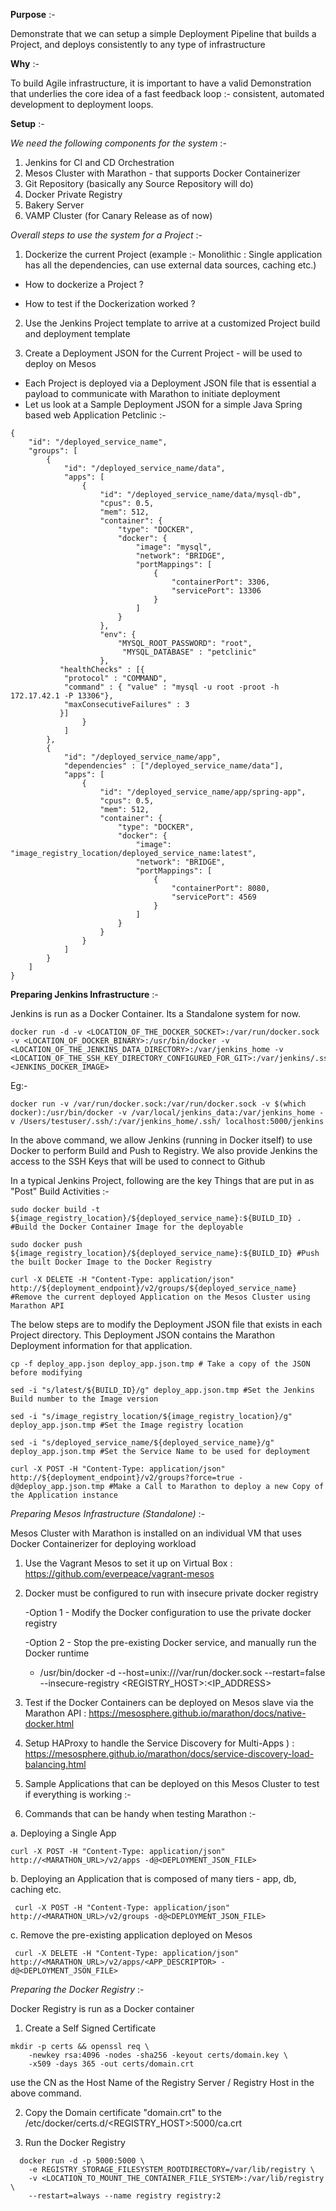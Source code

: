 **Purpose** :-

Demonstrate that we can setup a simple Deployment Pipeline that builds a Project, and deploys consistently to any type of infrastructure

**Why** :-

To build Agile infrastructure, it is important to have a valid Demonstration that underlies the core idea of a fast feedback loop :- consistent, automated development to deployment loops. 

**Setup** :-

*We need the following components for the system* :-

1. Jenkins for CI and CD Orchestration
2. Mesos Cluster with Marathon - that supports Docker Containerizer
3. Git Repository (basically any Source Repository will do)
4. Docker Private Registry
5. Bakery Server
6. VAMP Cluster (for Canary Release as of now)

*Overall steps to use the system for a Project* :-

1. Dockerize the current Project (example :- Monolithic : Single application has all the dependencies, can use external data sources, caching etc.)

 - How to dockerize a Project ?

 - How to test if the Dockerization worked ?

2. Use the Jenkins Project template to arrive at a customized Project build and deployment template

2. Create a Deployment JSON for the Current Project - will be used to deploy on Mesos 
 - Each Project is deployed via a Deployment JSON file that is essential a payload to communicate with Marathon to initiate deployment
 - Let us look at a Sample Deployment JSON for a simple Java Spring based web Application Petclinic :-
```
{
    "id": "/deployed_service_name",
    "groups": [
        {
            "id": "/deployed_service_name/data",
            "apps": [
                {
                    "id": "/deployed_service_name/data/mysql-db",
                    "cpus": 0.5,
                    "mem": 512,
                    "container": {
                        "type": "DOCKER",
                        "docker": {
                            "image": "mysql",
                            "network": "BRIDGE",
                            "portMappings": [
                                {
                                    "containerPort": 3306,
                                    "servicePort": 13306
                                }
                            ]
                        }
                    },
                    "env": {
                        "MYSQL_ROOT_PASSWORD": "root",
			             "MYSQL_DATABASE" : "petclinic"
                    },
  		   "healthChecks" : [{
			"protocol" : "COMMAND",
			"command" : { "value" : "mysql -u root -proot -h 172.17.42.1 -P 13306"},
 			"maxConsecutiveFailures" : 3
		   }]
                }
            ]
        },
        {
            "id": "/deployed_service_name/app",
            "dependencies" : ["/deployed_service_name/data"],
            "apps": [
                {
                    "id": "/deployed_service_name/app/spring-app",
                    "cpus": 0.5,
                    "mem": 512,
                    "container": {
                        "type": "DOCKER",
                        "docker": {
                            "image": "image_registry_location/deployed_service_name:latest",
                            "network": "BRIDGE",
                            "portMappings": [
                                {
                                    "containerPort": 8080,
                                    "servicePort": 4569
                                }
                            ]
                        }
                    }
                }
            ]
        }
    ]
}
```


**Preparing Jenkins Infrastructure** :-

Jenkins is run as a Docker Container. Its a Standalone system for now. 

```
docker run -d -v <LOCATION_OF_THE_DOCKER_SOCKET>:/var/run/docker.sock -v <LOCATION_OF_DOCKER_BINARY>:/usr/bin/docker -v <LOCATION_OF_THE_JENKINS_DATA_DIRECTORY>:/var/jenkins_home -v <LOCATION_OF_THE_SSH_KEY_DIRECTORY_CONFIGURED_FOR_GIT>:/var/jenkins/.ssh <JENKINS_DOCKER_IMAGE> 
```

Eg:- 

```
docker run -v /var/run/docker.sock:/var/run/docker.sock -v $(which docker):/usr/bin/docker -v /var/local/jenkins_data:/var/jenkins_home -v /Users/testuser/.ssh/:/var/jenkins_home/.ssh/ localhost:5000/jenkins
```

In the above command, we allow Jenkins (running in Docker itself) to use Docker to perform Build and Push to Registry. We also provide Jenkins the access to the SSH Keys that will be used to connect to Github


In a typical Jenkins Project, following are the key Things that are put in as "Post" Build Activities :-
```
sudo docker build -t ${image_registry_location}/${deployed_service_name}:${BUILD_ID} . #Build the Docker Container Image for the deployable

sudo docker push ${image_registry_location}/${deployed_service_name}:${BUILD_ID} #Push the built Docker Image to the Docker Registry

curl -X DELETE -H "Content-Type: application/json" http://${deployment_endpoint}/v2/groups/${deployed_service_name} #Remove the current deployed Application on the Mesos Cluster using Marathon API
```

The below steps are to modify the Deployment JSON file that exists in each Project directory. This Deployment JSON contains the Marathon Deployment information for that application. 

```
cp -f deploy_app.json deploy_app.json.tmp # Take a copy of the JSON before modifying 

sed -i "s/latest/${BUILD_ID}/g" deploy_app.json.tmp #Set the Jenkins Build number to the Image version 

sed -i "s/image_registry_location/${image_registry_location}/g" deploy_app.json.tmp #Set the Image registry location

sed -i "s/deployed_service_name/${deployed_service_name}/g" deploy_app.json.tmp #Set the Service Name to be used for deployment 

curl -X POST -H "Content-Type: application/json" http://${deployment_endpoint}/v2/groups?force=true -d@deploy_app.json.tmp #Make a Call to Marathon to deploy a new Copy of the Application instance
```

*Preparing Mesos Infrastructure (Standalone)* :-

Mesos Cluster with Marathon is installed on an individual VM that uses Docker Containerizer for deploying workload

1. Use the Vagrant Mesos to set it up on Virtual Box : https://github.com/everpeace/vagrant-mesos

2. Docker must be configured to run with insecure private docker registry

	-Option 1 - Modify the Docker configuration to use the private docker registry

	-Option 2 - Stop the pre-existing Docker service, and manually run the Docker runtime
	- /usr/bin/docker -d --host=unix:///var/run/docker.sock --restart=false --insecure-registry <REGISTRY_HOST>:<IP_ADDRESS>

3. Test if the Docker Containers can be deployed on Mesos slave via the Marathon API : https://mesosphere.github.io/marathon/docs/native-docker.html

4. Setup HAProxy to handle the Service Discovery for Multi-Apps ) : https://mesosphere.github.io/marathon/docs/service-discovery-load-balancing.html

5. Sample Applications that can be deployed on this Mesos Cluster to test if everything is working :-

6. Commands that can be handy when testing Marathon :-

 a. Deploying a Single App
  ```
  curl -X POST -H "Content-Type: application/json" http://<MARATHON_URL>/v2/apps -d@<DEPLOYMENT_JSON_FILE>
  ```
   
 b. Deploying an Application that is composed of many tiers - app, db, caching etc. 
  ```
   curl -X POST -H "Content-Type: application/json" http://<MARATHON_URL>/v2/groups -d@<DEPLOYMENT_JSON_FILE>
  ```
  
 c. Remove the pre-existing application deployed on Mesos
 ```
  curl -X DELETE -H "Content-Type: application/json" http://<MARATHON_URL>/v2/apps/<APP_DESCRIPTOR> -d@<DEPLOYMENT_JSON_FILE>
  ```

*Preparing the Docker Registry* :-

Docker Registry is run as a Docker container

1. Create a Self Signed Certificate 
```
mkdir -p certs && openssl req \
	-newkey rsa:4096 -nodes -sha256 -keyout certs/domain.key \
	-x509 -days 365 -out certs/domain.crt
```

use the CN as the Host Name of the Registry Server / Registry Host in the above command.

2. Copy the Domain certificate "domain.crt" to the /etc/docker/certs.d/<REGISTRY_HOST>:5000/ca.crt

3. Run the Docker Registry 
```
  docker run -d -p 5000:5000 \
    -e REGISTRY_STORAGE_FILESYSTEM_ROOTDIRECTORY=/var/lib/registry \
    -v <LOCATION_TO_MOUNT_THE_CONTAINER_FILE_SYSTEM>:/var/lib/registry \
    --restart=always --name registry registry:2
```


